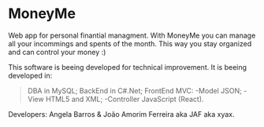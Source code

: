 # MoneyMe

Web app for personal finantial managment.
With MoneyMe you can manage all your incommings and spents of the month. This way you stay organized and can control your money :)

This software is beeing developed for technical improvement. It is beeing developed in:

  >DBA in MySQL;
  >BackEnd in C#.Net;
  >FrontEnd MVC:
    -Model JSON;
    -View HTML5 and XML;
    -Controller JavaScript (React).


Developers:
Angela Barros &
João Amorim Ferreira aka JAF aka xyax.
